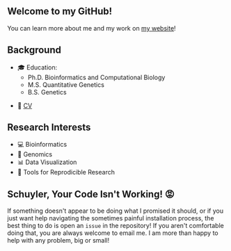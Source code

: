 ## Welcome to my GitHub!

You can learn more about me and my work on [my website](http://schuyler-smith.github.io)!


## Background

<tr>
<td>
 
* 🎓 Education:
  * Ph.D. Bioinformatics and Computational Biology
  * M.S. Quantitative Genetics
  * B.S. Genetics
 
</td>
<td>
 
* 📃 [CV](https://schuyler-smith.github.io/cv)
 
</td>
</tr>


## Research Interests

* 💻 Bioinformatics
* 🧬 Genomics
* 📊 Data Visualization
* 🔨 Tools for Reprodicible Research

## Schuyler, Your Code Isn't Working! :rage:

If something doesn't appear to be doing what I promised it should, or if you just want help navigating the sometimes painful installation process, the best thing to do is open an `issue` in the repository! If you aren't comfortable doing that, you are always welcome to email me. I am more than happy to help with any problem, big or small!



<!--
**schuyler-smith/schuyler-smith** is a ✨ _special_ ✨ repository because its `README.md` (this file) appears on your GitHub profile.

Here are some ideas to get you started:

- 🔭 I’m currently working on ...
- 🌱 I’m currently learning ...
- 👯 I’m looking to collaborate on ...
- 🤔 I’m looking for help with ...
- 💬 Ask me about ...
- 📫 How to reach me: ...
- 😄 Pronouns: ...
- ⚡ Fun fact: ...
-->
